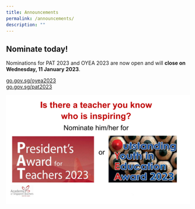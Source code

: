 ```yaml
---
title: Announcements
permalink: /announcements/
description: ""
---
```

## Nominate today! 
Nominations for PAT 2023 and OYEA 2023 are now open and will **close on Wednesday, 11 January 2023**.  
 
 <a href="https://go.gov.sg/oyea2023" target="_blank">go.gov.sg/oyea2023</a><br>
<a href="https://go.gov.sg/pat2023" target="_blank">go.gov.sg/pat2023</a>

![](/images/Announcement/PAT-OYEA2023_SM.jpg)